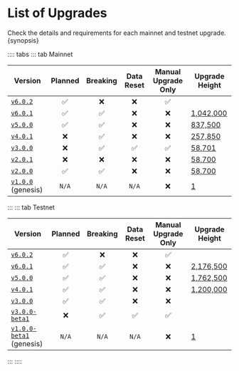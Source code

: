<!--
order: 4
-->

# List of Upgrades

Check the details and requirements for each mainnet and testnet upgrade. {synopsis}

:::: tabs
::: tab Mainnet

| Version                                                                  | Planned | Breaking | Data Reset | Manual Upgrade Only | Upgrade Height                                            |
| ------------------------------------------------------------------------ | :-----: | :------: | :--------: | :-----------------: | --------------------------------------------------------- |
| [`v6.0.2`](https://github.com/louisliu2048/argus/releases/tag/v6.0.2)           |   ✅    |    ❌    |     ❌     |         ✅          |                                                           |
| [`v6.0.1`](https://github.com/louisliu2048/argus/releases/tag/v6.0.1)           |   ✅    |    ✅    |     ❌     |         ❌          | [1,042,000](https://www.mintscan.io/evmos/blocks/1042000) |
| [`v5.0.0`](https://github.com/louisliu2048/argus/releases/tag/v5.0.0)           |   ✅    |    ✅    |     ❌     |         ❌          | [837,500](https://www.mintscan.io/evmos/blocks/837500)    |
| [`v4.0.1`](https://github.com/louisliu2048/argus/releases/tag/v4.0.1)           |   ❌    |    ✅    |     ❌     |         ❌          | [257,850](https://www.mintscan.io/evmos/blocks/257850)    |
| [`v3.0.0`](https://github.com/louisliu2048/argus/releases/tag/v3.0.0)           |   ❌    |    ✅    |     ✅     |         ✅          | [58,701](https://www.mintscan.io/evmos/blocks/58701)      |
| [`v2.0.1`](https://github.com/louisliu2048/argus/releases/tag/v2.0.1)           |   ❌    |    ❌    |     ❌     |         ❌          | [58,700](https://www.mintscan.io/evmos/blocks/58700)      |
| [`v2.0.0`](https://github.com/louisliu2048/argus/releases/tag/v2.0.0)           |   ✅    |    ✅    |     ❌     |         ❌          | [58,700](https://www.mintscan.io/evmos/blocks/58700)      |
| [`v1.0.0`](https://github.com/louisliu2048/argus/releases/tag/v1.0.0) (genesis) |  `N/A`  |  `N/A`   |   `N/A`    |         ❌          | [1](https://www.mintscan.io/evmos/blocks/1)               |

:::
::: tab Testnet

| Version                                                                              | Planned | Breaking | Data Reset | Manual Upgrade Only | Upgrade Height                                                        |
| ------------------------------------------------------------------------------------ | :-----: | :------: | :--------: | :-----------------: | --------------------------------------------------------------------- |
| [`v6.0.2`](https://github.com/louisliu2048/argus/releases/tag/v6.0.2)                       |   ✅    |    ❌    |     ❌     |         ✅          |                                                                       |
| [`v6.0.1`](https://github.com/louisliu2048/argus/releases/tag/v6.0.1)                       |   ✅    |    ✅    |     ❌     |         ❌          | [2,176,500](https://testnet.mintscan.io/evmos-testnet/blocks/2176500) |
| [`v5.0.0`](https://github.com/louisliu2048/argus/releases/tag/v5.0.0)                       |   ✅    |    ✅    |     ❌     |         ❌          | [1,762,500](https://testnet.mintscan.io/evmos-testnet/blocks/1762500) |
| [`v4.0.1`](https://github.com/louisliu2048/argus/releases/tag/v4.0.1)                       |   ✅    |    ✅    |     ❌     |         ❌          | [1,200,000](https://testnet.mintscan.io/evmos-testnet/blocks/1200000) |
| [`v3.0.0`](https://github.com/louisliu2048/argus/releases/tag/v3.0.0)                       |   ✅    |    ✅    |     ❌     |         ❌          |                                                                       |
| [`v3.0.0-beta1`](https://github.com/louisliu2048/argus/releases/tag/v3.0.0-beta1)           |   ❌    |    ✅    |     ✅     |         ✅          |                                                                       |
| [`v1.0.0-beta1`](https://github.com/louisliu2048/argus/releases/tag/v1.0.0-beta1) (genesis) |  `N/A`  |  `N/A`   |   `N/A`    |         ❌          | [1](https://testnet.mintscan.io/evmos-testnet/blocks/1)               |
:::
::::
